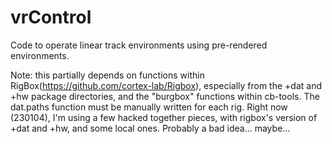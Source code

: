# vrControl
 Code to operate linear track environments using pre-rendered environments.

Note: this partially depends on functions within RigBox(https://github.com/cortex-lab/Rigbox), especially from the +dat and +hw package directories, and the "burgbox" functions within cb-tools. The dat.paths function must be manually written for each rig. Right now (230104), I'm using a few hacked together pieces, with rigbox's version of +dat and +hw, and some local ones. Probably a bad idea... maybe...

